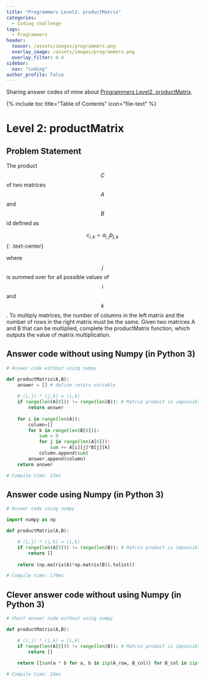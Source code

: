 ```yaml
---
title: "Programmers Level2. productMatrix"
categories:
  - Coding challenge
tags:
  - Programmers
header:
  teaser: /assets/images/programmers.png
  overlay_image: /assets/images/programmers.png
  overlay_filter: 0.4
sidebar:
  nav: "coding"
author_profile: false
---
```


Sharing answer codes of mine about [Programmers Level2. productMatrix](https://programmers.co.kr/learn/challenge_codes/140).

{% include toc title="Table of Contents" icon="file-text" %}

# Level 2: productMatrix

## Problem Statement
The product $$C$$ of two matrices $$A$$ and $$B$$ id defined as

$$
c_{i,k} = a_{i,j}b_{j,k}
$${: .text-center}

where $$j$$ is summed over for all possible values of $$i$$ and $$k$$.
To multiply matrices, the number of columns in the left matrix and the number of rows in the right matrix must be the same.
Given two matrices A and B that can be multiplied, complete the productMatrix function, which outputs the value of matrix multiplication.

## Answer code without using Numpy (in Python 3) 

```python
# Answer code without using numpy

def productMatrix(A,B):
    answer = [] # define return variable
    
    # (i,j) * (j,k) = (i,k)
    if range(len(A[0])) != range(len(B)): # Matrix product is impossible
        return answer
    
    for i in range(len(A)):
        column=[]
        for k in range(len(B[0])):
            sum = 0
            for j in range(len(A[0])):
                sum += A[i][j]*B[j][k]
            column.append(sum)
        answer.append(column)
    return answer

# Compile time: 23ms
```

## Answer code using Numpy (in Python 3) 

```python
# Answer code using numpy

import numpy as np

def productMatrix(A,B):

    # (i,j) * (j,k) = (i,k)
    if range(len(A[0])) != range(len(B)): # Matrix product is impossible
        return []
    
    return (np.matrix(A)*np.matrix(B)).tolist()

# Compile time: 170ms
```

## Clever answer code without using Numpy (in Python 3) 

```python
# Short answer code without using numpy

def productMatrix(A,B):

    # (i,j) * (j,k) = (i,k)
    if range(len(A[0])) != range(len(B)): # Matrix product is impossible
        return []
    
    return [[sum(a * b for a, b in zip(A_row, B_col)) for B_col in zip(*B)] for A_row in A]

# Compile time: 24ms
```
